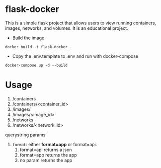 # flask-docker
This is a simple flask project that allows users to view running containers, images, networks, and volumes. It is an educational project.

* Build the image

```
docker build -t flask-docker .
```

* Copy the .env.template to .env and run with docker-compose 

```
docker-compose up -d --build
```

# Usage
1. /containers
1. /containers/<container_id>
1. /images/
1. /images/<image_id>
1. /networks
1. /networks/<network_id>

querystring params
1. `format`: either **format=app** or format=api.
    1. format=api returns a json
    1. format=app returns the app
    1. no param returns the app
  
